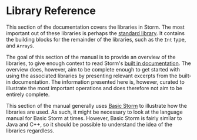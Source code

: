 Library Reference
=================

This section of the documentation covers the libraries in Storm. The most important out of these
libraries is perhaps the [standard library](md:Standard_Library). It contains the building blocks
for the remainder of the libraries, such as the `Int` type, and `Array`s.

The goal of this section of the manual is to provide an overview of the libraries, to give enough
context to read Storm's [built in documentation](md:/Introduction/Help). The overview does, however,
aim to be complete enough to get started with using the associated libraries by presenting relevant
excerpts from the built-in documentation. The information presented here is, however, curated to
illustrate the most important operations and does therefore not aim to be entirely complete.

This section of the manual generally uses [Basic Storm](md:/Language_Reference/Basic_Storm) to
illustrate how the libraries are used. As such, it might be necessary to look at the language manual
for Basic Storm at times. However, Basic Storm is fairly similar to Java and C++, so it should be
possible to understand the idea of the libraries regardless.
